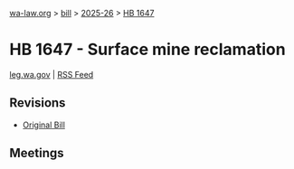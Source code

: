 [wa-law.org](/) > [bill](/bill/) > [2025-26](/bill/2025-26/) > [HB 1647](/bill/2025-26/hb/1647/)

# HB 1647 - Surface mine reclamation
[leg.wa.gov](https://app.leg.wa.gov/billsummary?BillNumber=1647&Year=2025&Initiative=false) | [RSS Feed](./rss.xml)

## Revisions
* [Original Bill](1/)

## Meetings